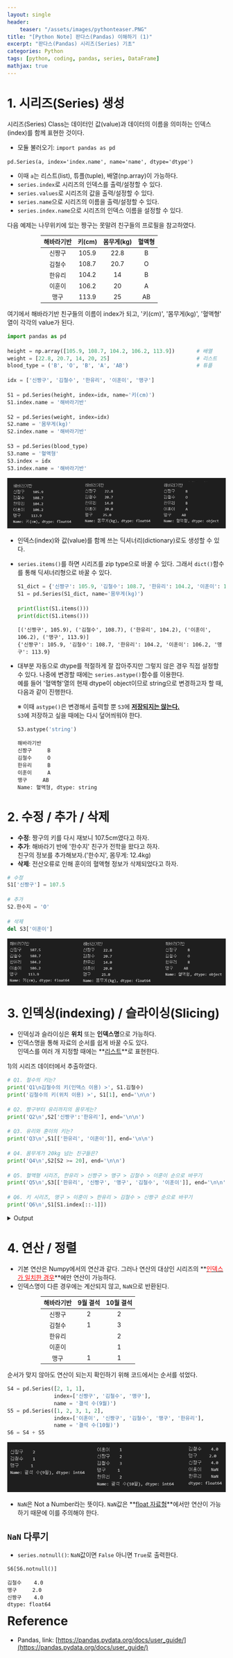 ```yaml
---
layout: single
header:
    teaser: "/assets/images/pythonteaser.PNG"
title: "[Python Note] 판다스(Pandas) 이해하기 (1)"
excerpt: "판다스(Pandas) 시리즈(Series) 기초"
categories: Python
tags: [python, coding, pandas, series, DataFrame]
mathjax: true
---
```


# 1. 시리즈(Series) 생성 
시리즈(Series) Class는 데이터인 값(value)과 데이터의 이름을 의미하는 인덱스(index)를 함께 표현한 것이다. 
* 모듈 불러오기: `import pandas as pd` 

<p align='center' markdown="1">

`pd.Series(a, index='index.name', name='name', dtype='dtype')`

</p>

* 이때 `a`는 리스트(list), 튜플(tuple), 배열(np.array)이 가능하다. 
* `series.index`로 시리즈의 인덱스를 출력/설정할 수 있다.
* `series.values`로 시리즈의 값을 출력/설정할 수 있다. 
* `series.name`으로 시리즈의 이름을 출력/설정할 수 있다. 
* `series.index.name`으로 시리즈의 인덱스 이름을 설정할 수 있다.   

다음 예제는 나무위키에 있는 짱구는 못말려 친구들의 프로필을 참고하였다.

<div style="margin:auto; width:350px" markdown="1">

|해바라기반|키(cm)|몸무게(kg)|혈액형|
|:-----:|:-----:|:----:|:---:|
|신짱구|105.9|22.8|B|
|김철수|108.7|20.7|O|
|한유리|104.2|14|B|
|이훈이|106.2|20|A|
|맹구|113.9|25|AB|

</div>
여기에서 해바라기반 친구들의 이름이 index가 되고, '키(cm)', '몸무게(kg)', '혈액형' 열이 각각의 value가 된다. 

```python
import pandas as pd

height = np.array([105.9, 108.7, 104.2, 106.2, 113.9])       # 배열
weight = [22.8, 20.7, 14, 20, 25]                            # 리스트
blood_type = ('B', 'O', 'B', 'A', 'AB')                      # 튜플

idx = ['신짱구', '김철수', '한유리', '이훈이', '맹구']

S1 = pd.Series(height, index=idx, name='키(cm)')
S1.index.name = '해바라기반'

S2 = pd.Series(weight, index=idx)
S2.name = '몸무게(kg)'
S2.index.name = '해바라기반'

S3 = pd.Series(blood_type)
S3.name = '혈액형'
S3.index = idx
S3.index.name = '해바라기반'
```

<p style="text-align:center">
    <img src="/assets/images/pandas/series1.png">
</p>

* 인덱스(index)와 값(value)를 함께 쓰는 딕셔너리(dictionary)로도 생성할 수 있다. 
* `series.items()`를 하면 시리즈를 zip type으로 바꿀 수 있다. 그래서 `dict()`함수를 통해 딕셔너리형으로 바꿀 수 있다.  

    ```python
    S1_dict = {'신짱구': 105.9, '김철수': 108.7, '한유리': 104.2, '이훈이': 106.2, '맹구': 113.9}
    S1 = pd.Series(S1_dict, name='몸무게(kg)')

    print(list(S1.items()))
    print(dict(S1.items()))
    ```
    ```
    [('신짱구', 105.9), ('김철수', 108.7), ('한유리', 104.2), ('이훈이', 106.2), ('맹구', 113.9)]
    {'신짱구': 105.9, '김철수': 108.7, '한유리': 104.2, '이훈이': 106.2, '맹구': 113.9}
    ```

* 대부분 자동으로 dtype를 적절하게 잘 잡아주지만 그렇지 않은 경우 직접 설정할 수 있다. 나중에 변경할 때에는 `series.astype()`함수를 이용한다.<br>
예를 들어 '혈액형'열의 현재 dtype이 object이므로 string으로 변경하고자 할 때, 다음과 같이 진행한다. 

    ※ 이때 `astype()`은 변경해서 출력할 뿐 `S3`에 **<u>저장되지는 않는다.</u>** <br>
    `S3`에 저장하고 싶을 때에는 다시 덮어씌워야 한다. 

    ```python
    S3.astype('string')
    ```
    ```
    해바라기반
    신짱구     B
    김철수     O
    한유리     B
    이훈이     A
    맹구     AB
    Name: 혈액형, dtype: string
    ```

# 2. 수정 / 추가 / 삭제 
* **수정**: 짱구의 키를 다시 재보니 107.5cm였다고 하자. 
* **추가**: 해바라기 반에 '한수지' 친구가 전학을 왔다고 하자. <br>친구의 정보를 추가해보자.('한수지', 몸무게: 12.4kg)
* **삭제**: 전산오류로 인해 훈이의 혈액형 정보가 삭제되었다고 하자. 

```python
# 수정
S1['신짱구'] = 107.5

# 추가 
S2.한수지 = 'O'

# 삭제 
del S3['이훈이']
```

<p style="text-align:center">
    <img src="/assets/images/pandas/series2.png">
</p>

# 3. 인덱싱(indexing) / 슬라이싱(Slicing)
* 인덱싱과 슬라이싱은 **위치** 또는 **인덱스명**으로 가능하다. 
* 인덱스명을 통해 자료의 순서를 쉽게 바꿀 수도 있다. <br>
인덱스를 여러 개 지정할 때에는 **<u>리스트</u>**로 표현한다. 

1)의 시리즈 데이터에서 추출하였다. 

```python
# Q1. 철수의 키는?
print('Q1\n김철수의 키(인덱스 이용) >', S1.김철수)
print('김철수의 키(위치 이용) >', S1[1], end='\n\n')

# Q2. 짱구부터 유리까지의 몸무게는?
print('Q2\n',S2['신짱구':'한유리'], end='\n\n')

# Q3. 유리와 훈이의 키는?
print('Q3\n',S1[['한유리', '이훈이']], end='\n\n')

# Q4. 몸무게가 20kg 넘는 친구들은?
print('Q4\n',S2[S2 >= 20], end='\n\n')

# Q5. 혈액형 시리즈, 한유리 > 신짱구 > 맹구 > 김철수 > 이훈이 순으로 바꾸기 
print('Q5\n',S3[['한유리', '신짱구', '맹구', '김철수', '이훈이']], end='\n\n')

# Q6. 키 시리즈, 맹구 > 이훈이 > 한유리 > 김철수 > 신짱구 순으로 바꾸기 
print('Q6\n',S1[S1.index[::-1]])
```

<details>
<summary>
Output
</summary>
<div markdown="1">

```
Q1
김철수의 키(인덱스 이용) > 108.7
김철수의 키(위치 이용) > 108.7

Q2
 해바라기반
신짱구    22.8
김철수    20.7
한유리    14.0
Name: 몸무게(kg), dtype: float64

Q3
 해바라기반
한유리    104.2
이훈이    106.2
Name: 키(cm), dtype: float64

Q4
 해바라기반
신짱구    22.8
김철수    20.7
이훈이    20.0
맹구     25.0
Name: 몸무게(kg), dtype: float64

Q5
 해바라기반
한유리     B
신짱구     B
맹구     AB
김철수     O
이훈이     A
Name: 혈액형, dtype: object

Q6
 해바라기반
맹구     113.9
이훈이    106.2
한유리    104.2
김철수    108.7
신짱구    105.9
Name: 키(cm), dtype: float64
```
</div>
</details>


# 4. 연산 / 정렬
* 기본 연산은 Numpy에서의 연산과 같다. 그러나 연산의 대상인 시리즈의 **<u><font color='red'>인덱스가 일치한 경우</font></u>**에만 연산이 가능하다. 
* 인덱스명이 다른 경우에는 계산되지 않고, `NaN`으로 반환된다. 

<div style="margin:auto; width:350px" markdown="1">

|해바라기반|9월 결석|10월 결석|
|:-----:|:-----:|:----:|
|신짱구|2|2|
|김철수|1|3|
|한유리||2|
|이훈이||1|
|맹구|1|1|

</div>
순서가 맞지 않아도 연산이 되는지 확인하기 위해 코드에서는 순서를 섞었다.

```python
S4 = pd.Series([2, 1, 1],
               index=['신짱구', '김철수', '맹구'],
               name = '결석 수(9월)')
S5 = pd.Series([1, 2, 3, 1, 2],
               index=['이훈이', '신짱구', '김철수', '맹구', '한유리'],
               name = '결석 수(10월)')
S6 = S4 + S5
```

<p style="text-align:center">
    <img src="/assets/images/pandas/series3.png">
</p>

* `NaN`은 Not a Number라는 뜻이다. `NaN`값은 **<u>float 자료형</u>**에서만 연산이 가능하기 때문에 이를 주의해야 한다. 

## `NaN` 다루기 
* `series.notnull()`: `NaN`값이면 `False` 아니면 `True`로 출력한다. 

```python
S6[S6.notnull()]
```
```
김철수    4.0
맹구     2.0
신짱구    4.0
dtype: float64
```

<div class="notice" markdown="1">
<h1 style='margin-top:0em'>Reference</h1>

* Pandas, link: [https://pandas.pydata.org/docs/user_guide/](https://pandas.pydata.org/docs/user_guide/)

</div>
